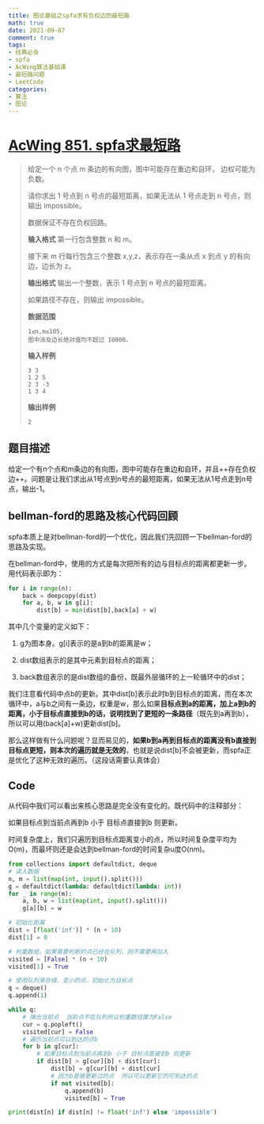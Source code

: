 ```yaml
---
title: 图论基础之spfa求有负权边的最短路
math: true
date: 2021-09-07
comment: true
tags:
- 经典必会
- spfa
- AcWing算法基础课
- 最短路问题
- LeetCode
categories:
- 算法
- 图论
---
```


# [AcWing 851. spfa求最短路 ](https://www.acwing.com/problem/content/853/)

> 给定一个 n 个点 m 条边的有向图，图中可能存在重边和自环， 边权可能为负数。
> 
> 请你求出 1 号点到 n 号点的最短距离，如果无法从 1 号点走到 n 号点，则输出 impossible。
> 
> 数据保证不存在负权回路。
> 
> **输入格式**
> 第一行包含整数 n 和 m。
> 
> 接下来 m 行每行包含三个整数 x,y,z，表示存在一条从点 x 到点 y 的有向边，边长为 z。
> 
> **输出格式**
> 输出一个整数，表示 1 号点到 n 号点的最短距离。
> 
> 如果路径不存在，则输出 impossible。
> 
> **数据范围**
> 
>     1≤n,m≤105,
>     图中涉及边长绝对值均不超过 10000。
> 
> **输入样例**
> 
>     3 3
>     1 2 5
>     2 3 -3
>     1 3 4
> **输出样例**
> 
>     2

## 题目描述
给定一个有n个点和m条边的有向图，图中可能存在重边和自环，并且++存在负权边++。问题是让我们求出从1号点到n号点的最短距离，如果无法从1号点走到n号点，输出-1。

## bellman-ford的思路及核心代码回顾

spfa本质上是对bellman-ford的一个优化，因此我们先回顾一下bellman-ford的思路及实现。

在bellman-ford中，使用的方式是每次把所有的边与目标点的距离都更新一步。用代码表示即为：
```python
for i in range(n):
    back = deepcopy(dist)
    for a, b, w in g[i]:
        dist[b] = min(dist[b],back[a] + w)
```

其中几个变量的定义如下：

1. g为图本身。g[i]表示的是a到b的距离是w；

2. dist数组表示的是其中元素到目标点的距离；

3. back数组表示的是dist数组的备份，既最外层循环的上一轮循环中的dist；


我们注意看代码中点b的更新。其中dist[b]表示此时b到目标点的距离，而在本次循环中，a与b之间有一条边，权重是w，那么如果**目标点到a的距离，加上a到b的距离，小于目标点直接到b的话，说明找到了更短的一条路径**（既先到a再到b），所以可以用(back[a]+w)更新dist[b]。

那么这样做有什么问题呢？显而易见的，**如果b到a再到目标点的距离没有b直接到目标点更短，则本次的遍历就是无效的**，也就是说dist[b]不会被更新，而spfa正是优化了这种无效的遍历。（这段话需要认真体会）

## Code

从代码中我们可以看出来核心思路是完全没有变化的。既代码中的注释部分：

如果目标点到当前点再到b 小于 目标点直接到b 则更新。

时间复杂度上，我们只遍历到目标点距离变小的点，所以时间复杂度平均为O(m)，而最坏则还是会达到bellman-ford的时间复杂u度O(nm)。

```python
from collections import defaultdict, deque
# 读入数据
n, m = list(map(int, input().split()))
g = defaultdict(lambda: defaultdict(lambda: int))
for _ in range(m):
    a, b, w = list(map(int, input().split()))
    g[a][b] = w

# 初始化距离
dist = [float('inf')] * (n + 10)
dist[1] = 0

# 判重数组，如果需要判断的点已经在队列，则不需要再加入
visited = [False] * (n + 10)
visited[1] = True

# 使用队列来存储，变小的点，初始化为目标点
q = deque()
q.append(1)

while q:
    # 弹出当前点  当前点不在队列所以判重数组置为False
    cur = q.popleft()
    visited[cur] = False
    # 遍历当前点可以到达的点b
    for b in g[cur]:
        # 如果目标点到当前点再到b 小于 目标点直接到b 则更新
        if dist[b] > g[cur][b] + dist[cur]:
            dist[b] = g[cur][b] + dist[cur]
            # 因为b是被更新过的点  所以可以更新它的可到达的点
            if not visited[b]:
                q.append(b)
                visited[b] = True

print(dist[n] if dist[n] != float('inf') else 'impossible')
```



